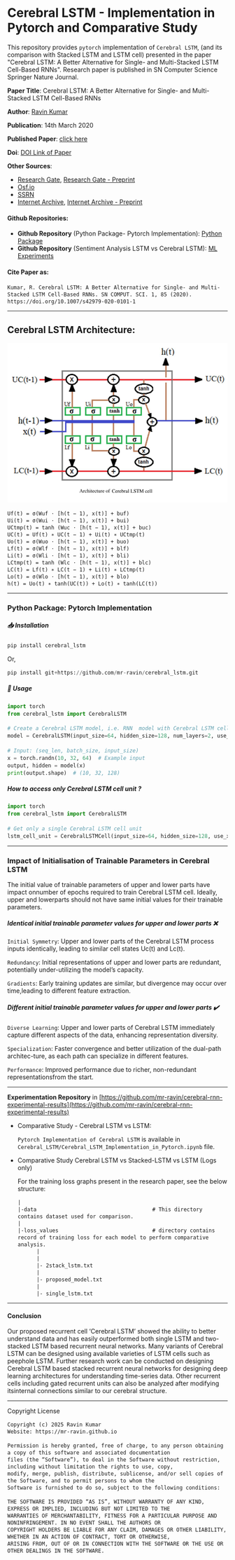# Cerebral LSTM - Implementation in Pytorch and Comparative Study
This repository provides `pytorch` implementation of `Cerebral LSTM`, (and its comparison with Stacked LSTM and LSTM cell) presented in the paper "Cerebral LSTM: A Better Alternative for Single- and Multi-Stacked LSTM Cell-Based RNNs". Research paper is published in SN Computer Science Springer Nature Journal.

**Paper Title**: Cerebral LSTM: A Better Alternative for Single- and Multi-Stacked LSTM Cell-Based RNNs

**Author**: [Ravin Kumar](https://mr-ravin.github.io)

**Publication**: 14th March 2020

**Published Paper**: [click here](https://link.springer.com/article/10.1007/s42979-020-0101-1)

**Doi**: [DOI Link of Paper](https://doi.org/10.1007/s42979-020-0101-1)

**Other Sources**:
- [Research Gate](https://www.researchgate.net/publication/340013877_Cerebral_LSTM_A_Better_Alternative_for_Single-_and_Multi-Stacked_LSTM_Cell-Based_RNNs), [Research Gate - Preprint](https://www.researchgate.net/publication/382380649_Cerebral_LSTM_A_Better_Alternative_for_Single-_and_Multi-Stacked_LSTM_Cell-Based_RNNs)
- [Osf.io](https://osf.io/preprints/osf/jgh7p_v1)
- [SSRN](https://papers.ssrn.com/sol3/papers.cfm?abstract_id=4897569)
- [Internet Archive](https://archive.org/details/cerebral-lstm-in-deep-learning-published-paper), [Internet Archive - Preprint](https://archive.org/details/cerebral-lstm-in-deep-learning--preprint-paper)

#### Github Repositories: 
- **Github Repository** (Python Package- Pytorch Implementation): [Python Package](https://github.com/mr-ravin/cerebral_lstm)
- **Github Repository** (Sentiment Analysis LSTM vs Cerebral LSTM): [ML Experiments](https://github.com/mr-ravin/cerebral-rnn-experimental-results)

#### Cite Paper as:
```
Kumar, R. Cerebral LSTM: A Better Alternative for Single- and Multi-Stacked LSTM Cell-Based RNNs. SN COMPUT. SCI. 1, 85 (2020). https://doi.org/10.1007/s42979-020-0101-1
```

---

## Cerebral LSTM Architecture:

![image](https://github.com/mr-ravin/cerebral-rnn-experimental-results/blob/master/CerebralLSTM.png?raw=true)

```
Uf(t) = σ(Wuf ⋅ [h(t − 1), x(t)] + buf)
Ui(t) = σ(Wui ⋅ [h(t − 1), x(t)] + bui)
UCtmp(t) = tanh (Wuc ⋅ [h(t − 1), x(t)] + buc)
UC(t) = Uf(t) ∗ UC(t − 1) + Ui(t) ∗ UCtmp(t)
Uo(t) = σ(Wuo ⋅ [h(t − 1), x(t)] + buo)
Lf(t) = σ(Wlf ⋅ [h(t − 1), x(t)] + blf)
Li(t) = σ(Wli ⋅ [h(t − 1), x(t)] + bli)
LCtmp(t) = tanh (Wlc ⋅ [h(t − 1), x(t)] + blc)
LC(t) = Lf(t) ∗ LC(t − 1) + Li(t) ∗ LCtmp(t)
Lo(t) = σ(Wlo ⋅ [h(t − 1), x(t)] + blo)
h(t) = Uo(t) ∗ tanh(UC(t)) + Lo(t) ∗ tanh(LC(t))
```

---

### Python Package: Pytorch Implementation

##### 📥 Installation
```python
pip install cerebral_lstm
```

Or,

```python
pip install git+https://github.com/mr-ravin/cerebral_lstm.git
```

##### 🚀 Usage
```python
import torch
from cerebral_lstm import CerebralLSTM

# Create a Cerebral LSTM model, i.e. RNN  model with Cerebral LSTM cell unit
model = CerebralLSTM(input_size=64, hidden_size=128, num_layers=2, use_xavier=True, dropout=0.5)

# Input: (seq_len, batch_size, input_size)
x = torch.randn(10, 32, 64)  # Example input
output, hidden = model(x)
print(output.shape)  # (10, 32, 128)
```

##### How to access only Cerebral LSTM cell unit ?
```python
import torch
from cerebral_lstm import CerebralLSTM

# Get only a single Cerebral LSTM cell unit
lstm_cell_unit = CerebralLSTMCell(input_size=64, hidden_size=128, use_xavier=True)
```

---
### Impact of Initialisation of Trainable Parameters in Cerebral LSTM
The initial value of trainable parameters of upper and lower parts have impact onnumber of epochs required to train Cerebral LSTM cell. Ideally, upper and lowerparts should not have same initial values for their trainable parameters. 

##### Identical initial trainable parameter values for upper and lower parts ❌

  `Initial Symmetry`: Upper and lower parts of the Cerebral LSTM process inputs identically, leading to similar cell states Uc(t) and Lc(t).

  `Redundancy`: Initial representations of upper and lower parts are redundant, potentially under-utilizing the model’s capacity.

  `Gradients`: Early training updates are similar, but divergence may occur over time,leading to different feature extraction.

##### Different initial trainable parameter values for upper and lower parts ✔️

  `Diverse Learning`: Upper and lower parts of Cerebral LSTM immediately capture different aspects of the data, enhancing representation diversity.

  `Specialization`: Faster convergence and better utilization of the dual-path architec-ture, as each path can specialize in different features.

  `Performance`: Improved performance due to richer, non-redundant representationsfrom the start. 

---
**Experimentation Repository** in [https://github.com/mr-ravin/cerebral-rnn-experimental-results](https://github.com/mr-ravin/cerebral-rnn-experimental-results)

- Comparative Study - Cerebral LSTM vs LSTM: 

  `Pytorch Implementation of Cerebral LSTM` is available in `Cerebral_LSTM/Cerebral_LSTM_Implementation_in_Pytorch.ipynb` file.

- Comparative Study Cerebral LSTM vs Stacked-LSTM vs LSTM (Logs only)
    
    For the training loss graphs present in the research paper, see the below structure:
    ```
    |
    |-data                                     # This directory contains dataset used for comparison.
    |
    |-loss_values                              # directory contains record of training loss for each model to perform comparative analysis.
          |
          |
          |- 2stack_lstm.txt 
          |
          |- proposed_model.txt
          |
          |- single_lstm.txt
    ```
    
---
#### Conclusion
Our proposed recurrent cell ‘Cerebral LSTM’ showed the ability to better understand data and has easily outperformed both single LSTM and two-stacked LSTM based recurrent neural networks. Many variants of Cerebral LSTM can be designed using available varieties of LSTM cells such as peephole LSTM. Further research work can be conducted on designing Cerebral LSTM based stacked recurrent neural networks for designing deep learning architectures for understanding time-series data. Other recurrent cells including gated recurrent units can also be analyzed after modifying itsinternal connections similar to our cerebral structure. 

---

Copyright License
```
Copyright (c) 2025 Ravin Kumar
Website: https://mr-ravin.github.io

Permission is hereby granted, free of charge, to any person obtaining a copy of this software and associated documentation 
files (the “Software”), to deal in the Software without restriction, including without limitation the rights to use, copy, 
modify, merge, publish, distribute, sublicense, and/or sell copies of the Software, and to permit persons to whom the 
Software is furnished to do so, subject to the following conditions:

THE SOFTWARE IS PROVIDED “AS IS”, WITHOUT WARRANTY OF ANY KIND, EXPRESS OR IMPLIED, INCLUDING BUT NOT LIMITED TO THE 
WARRANTIES OF MERCHANTABILITY, FITNESS FOR A PARTICULAR PURPOSE AND NONINFRINGEMENT. IN NO EVENT SHALL THE AUTHORS OR 
COPYRIGHT HOLDERS BE LIABLE FOR ANY CLAIM, DAMAGES OR OTHER LIABILITY, WHETHER IN AN ACTION OF CONTRACT, TORT OR OTHERWISE, 
ARISING FROM, OUT OF OR IN CONNECTION WITH THE SOFTWARE OR THE USE OR OTHER DEALINGS IN THE SOFTWARE.
```
